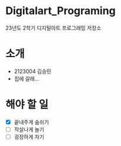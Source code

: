 # Digitalart_Programing
23년도 2학기 디지털아트 프로그래밍 저장소

# 소개
  - 2123004 김승민
  - 집에 갈래...

# 해야 할 일
- [x] 끝내주게 숨쉬기
- [ ] 작살나게 놀기
- [ ] 굉장하게 자기
